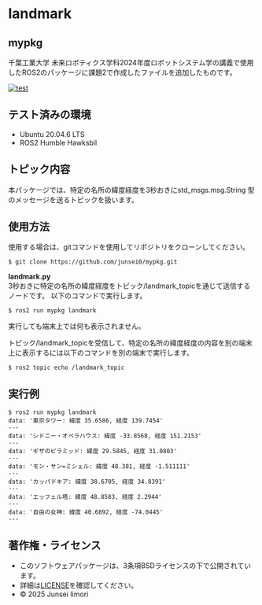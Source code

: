 # landmark

## mypkg  
千葉工業大学 未来ロボティクス学科2024年度ロボットシステム学の講義で使用したROS2のパッケージに課題2で作成したファイルを追加したものです。

[![test](https://github.com/junsei0/mypkg/actions/workflows/test.yml/badge.svg)](https://github.com/junsei0/mypkg/actions/workflows/test.yml)

## テスト済みの環境
- Ubuntu 20.04.6 LTS
- ROS2 Humble Hawksbil

## トピック内容
本パッケージでは、特定の名所の緯度経度を3秒おきにstd_msgs.msg.String 型のメッセージを送るトピックを扱います。

## 使用方法
使用する場合は、gitコマンドを使用してリポジトリをクローンしてください。
```
$ git clone https://github.com/junsei0/mypkg.git
```
**landmark.py**  
3秒おきに特定の名所の緯度経度をトピック/landmark_topicを通じて送信するノードです。
以下のコマンドで実行します。  
```
$ ros2 run mypkg landmark
```
実行しても端末上では何も表示されません。

トピック/landmark_topicを受信して、特定の名所の緯度経度の内容を別の端末上に表示するには以下のコマンドを別の端末で実行します。
```
$ ros2 topic echo /landmark_topic
```

## 実行例
```
$ ros2 run mypkg landmark
data: '東京タワー: 緯度 35.6586, 経度 139.7454'
---
data: 'シドニー・オペラハウス: 緯度 -33.8568, 経度 151.2153'
---
data: 'ギザのピラミッド: 緯度 29.5845, 経度 31.0803'
---
data: 'モン・サン=ミシェル: 緯度 48.381, 経度 -1.511111'
---
data: 'カッパドキア: 緯度 38.6705, 経度 34.8391'
---
data: 'エッフェル塔: 緯度 48.8583, 経度 2.2944'
---
data: '自由の女神: 緯度 40.6892, 経度 -74.0445'
---
```

## 著作権・ライセンス
- このソフトウェアパッケージは、3条項BSDライセンスの下で公開されています。
- 詳細は[LICENSE](https://github.com/junsei0/mypkg/blob/main/LICENSE)を確認してください。
- © 2025 Junsei Iimori 
